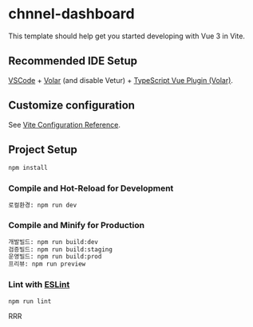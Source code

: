 # chnnel-dashboard

This template should help get you started developing with Vue 3 in Vite.

## Recommended IDE Setup

[VSCode](https://code.visualstudio.com/) + [Volar](https://marketplace.visualstudio.com/items?itemName=Vue.volar) (and disable Vetur) + [TypeScript Vue Plugin (Volar)](https://marketplace.visualstudio.com/items?itemName=Vue.vscode-typescript-vue-plugin).

## Customize configuration

See [Vite Configuration Reference](https://vitejs.dev/config/).

## Project Setup

```sh
npm install
```

### Compile and Hot-Reload for Development

```sh
로컬환경: npm run dev
```

### Compile and Minify for Production

```sh
개발빌드: npm run build:dev
검증빌드: npm run build:staging
운영빌드: npm run build:prod
프리뷰: npm run preview
```

### Lint with [ESLint](https://eslint.org/)

```sh
npm run lint
```
RRR
